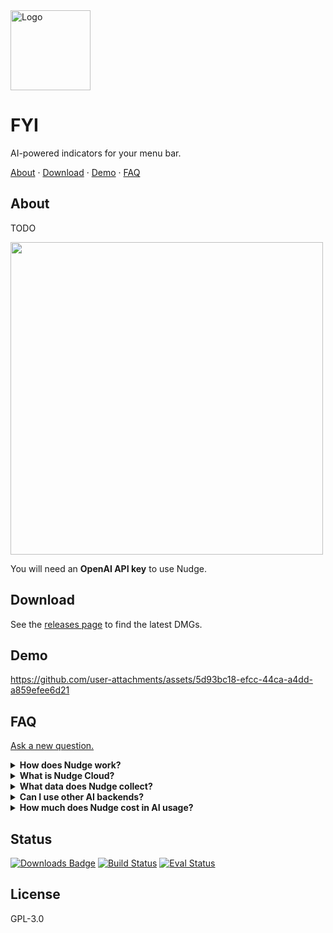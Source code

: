 <img src="https://github.com/user-attachments/assets/1ae2fe14-c93f-4bfe-8d66-aa59046343ad" width="128" alt="Logo" />

# FYI

AI-powered indicators for your menu bar.

<p align="left">
  <a href="#about">About</a>
  ·
  <a href="#download">Download</a>
  ·
  <a href="#demo">Demo</a>
  ·
  <a href="#faq">FAQ</a>
</p>
</p>

## About

TODO

<p>
<img src="https://github.com/user-attachments/assets/ca091ed8-d4c7-4e53-9570-6db4f4b34f6a" width="500" />
</p>

You will need an **OpenAI API key** to use Nudge.

## Download

See the [releases page](https://github.com/felipap/nudge/releases/latest) to find the latest DMGs.

## Demo

https://github.com/user-attachments/assets/5d93bc18-efcc-44ca-a4dd-a859efee6d21

## FAQ

[Ask a new question.](https://github.com/felipap/nudge/discussions/new/choose)

<details>
  <summary>
    <strong>How does Nudge work?</strong>
  </summary>
  <p>
    During a focus session, Nudge takes screenshots every minute and asks a multimodal AI (e.g., GPT-4o-mini) whether you're doing the activity you chose for that session. When it detects you're distracted, Nudge sends you a notification.
  </p>
  <p>
    You can read the detection code at <a href="https://github.com/felipap/nudge/blob/main/src/ai/openai/assess-capture/index.ts">/main/src/ai/openai/assess-capture/index.ts</a>.
  </p>
</details>
<details>
  <summary>
    <strong>What is Nudge Cloud?</strong>
  </summary>
  <p>
    By default, Nudge sends screenshots directly to OpenAI using your API key. If you don't have an OpenAI key, you can use "Nudge Cloud," which proxies requests through **nudge.fyi**.
  </p>
  <p>
    Screenshots may contain sensitive data, but I don't retain or observe them. I only host this server to make Nudge accessible to non-technical users.
  </p>
  <p>
    You can contact me at felipe AT portalform.com with any questions or concerns.
  </p>
</details>
<details>
  <summary>
    <strong>What data does Nudge collect?</strong>
  </summary>
  <p>
    <strong>With Nudge Cloud:</strong> Nudge Cloud acts as a proxy server and doesn't collect any screenshot or session activity data. We save request headers to prevent abuse, as the server is currently free up to 20 session-hours a month. (I'm eating the cost for the sake of this experiment.)
  </p>
  <p>
    <strong>Without Nudge Cloud:</strong> Data is exchanged directly with OpenAI. The data sent to GPT-4o may be accessible by the owner of the API key you enter.
  </p>
  <p>
    Error tracking: We use <a href="https://sentry.io" target="_blank">Sentry</a> for crashes and telemetry, but <a href="https://docs.sentry.io/platforms/javascript/configuration/options/#sendDefaultPii" target="_blank">we don't collect PII as far as I know</a>. I will consider making this optional in future versions.
  </p>
</details>
<details>
  <summary>
    <strong>Can I use other AI backends?</strong>
  </summary>
  <p>
    Not yet, but I'll add support if there's demand. <a href="https://github.com/felipap/nudge/discussions/new">Start a discussion to request specific providers.</a>
  </p>
</details>
<details>
  <summary>
    <strong>How much does Nudge cost in AI usage?</strong>
  </summary>
  <p>
    Costs depend on the model you use, your screen size, and capture frequency.
  </p>
  <p>
    During testing on July 2nd, 2025: a 1470x956 Mac screenshot used ~14k input tokens in GPT-4o-mini. At default settings (1-minute capture frequency), this works out to $0.002 per minute that Nudge is active, or about $0.12 per hour.
  </p>
  <p>
    I'm looking for ways to reduce these costs. If you have ideas, <a href="https://github.com/felipap/nudge/discussions/new">start a discussion.</a>
  </p>
</details>

## Status

[![Downloads Badge](https://img.shields.io/github/downloads/felipap/nudge/total.svg?color=green)](https://tooomm.github.io/github-release-stats/?username=felipap&repository=nudge)
[![Build Status](https://img.shields.io/github/actions/workflow/status/felipap/nudge/test.yml)](https://github.com/felipap/nudge/actions)
[![Eval Status](https://img.shields.io/github/actions/workflow/status/felipap/nudge/evals.yml?color=orange&label=evals)](https://github.com/felipap/nudge/actions)

## License

GPL-3.0
